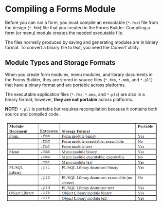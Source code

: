 # Compiling a Forms Module

Before you can run a form, you must compile an executable (```*.fmx```) file from the design (```*.fmb```) file that you created in the Forms Builder. Compiling a form (or menu) module creates the needed executable file.

The files normally produced by saving and generating modules are in binary format. To convert a binary file to text, you need the *Convert* utility.

## Module Types and Storage Formats

When you create form modules, menu modules, and library documents in the Forms Builder, they are stored in source files (```*.fmb```, ```*.mmb```, and ```*.pll```) that have a binary format and are portable across platforms. 

The executable application files (```*.fmx```, ```*.mmx```, and ```*.plx```) are also in a binary format; however, **they are not portable** across platforms.

**NOTE:** ```*.pll``` is portable but requires recompilation because it contains both source and compiled code.

![Module Types and Storage Formats](../images/storage_formats.png)